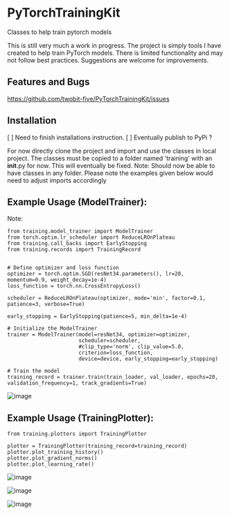 # PyTorchTrainingKit
Classes to help train pytorch models

This is still very much a work in progress.  The project is simply tools I have created to help train PyTorch models. There is limited functionality and may not follow best practices. Suggestions are welcome for improvements.

## Features and Bugs
https://github.com/twobit-five/PyTorchTrainingKit/issues

## Installation
[ ] Need to finish installations instruction.
[ ] Eventually publish to PyPi ?

For now directly clone the project and import and use the classes in local project. The classes must be copied to a folder named 'training' with an __init__.py for now.  This will eventually be fixed.
Note:
Should now be able to have classes in any folder.  Please note the examples given below would need to adjust imports accordingly

## Example Usage (ModelTrainer):
Note:
```
from training.model_trainer import ModelTrainer
from torch.optim.lr_scheduler import ReduceLROnPlateau
from training.call_backs import EarlyStopping
from training.records import TrainingRecord


# Define optimizer and loss function
optimizer = torch.optim.SGD(resNet34.parameters(), lr=20, momentum=0.9, weight_decay=1e-4)
loss_function = torch.nn.CrossEntropyLoss()

scheduler = ReduceLROnPlateau(optimizer, mode='min', factor=0.1, patience=3, verbose=True)

early_stopping = EarlyStopping(patience=5, min_delta=1e-4)

# Initialize the ModelTrainer
trainer = ModelTrainer(model=resNet34, optimizer=optimizer, 
                       scheduler=scheduler, 
                       #clip_type='norm', clip_value=5.0,
                       criterion=loss_function, 
                       device=device, early_stopping=early_stopping)

# Train the model
training_record = trainer.train(train_loader, val_loader, epochs=20, validation_frequency=1, track_gradients=True)
```

![image](https://github.com/twobit-five/PyTorchTrainingKit/assets/69398054/a94f4455-28ee-42d5-b0a7-17fb0f7482ff)


## Example Usage (TrainingPlotter):

```
from training.plotters import TrainingPlotter

plotter = TrainingPlotter(training_record=training_record)
plotter.plot_training_history()
plotter.plot_gradient_norms()
plotter.plot_learning_rate()
```
![image](https://github.com/twobit-five/PyTorchTrainingKit/assets/69398054/e0e594cc-63d1-48c4-9cde-dbd37d838f5e)

![image](https://github.com/twobit-five/PyTorchTrainingKit/assets/69398054/24a28ab3-2222-45e8-ae4d-b0b55e30f6eb)

![image](https://github.com/twobit-five/PyTorchTrainingKit/assets/69398054/1391ce67-7d9c-40d5-a480-a062969728ba)





